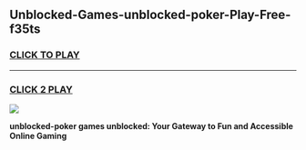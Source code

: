 
## Unblocked-Games-unblocked-poker-Play-Free-f35ts
<h3>
<a href="https://premium76.site?title=unblocked-poker&ref=10A">CLICK TO PLAY</a></h3>
<hr>

<h3>
<a href="https://premium76.site?title=unblocked-poker&ref=10A">CLICK 2 PLAY</a>
  
</h3>

<a href="https://premium76.site?title=unblocked-poker&ref=10A"><img src="https://clearcache.store/games.png"></a>


**unblocked-poker games unblocked: Your Gateway to Fun and Accessible Online Gaming**

